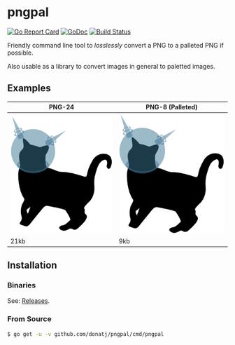 # pngpal

[![Go Report Card](https://goreportcard.com/badge/github.com/donatj/pngpal)](https://goreportcard.com/report/github.com/donatj/pngpal)
[![GoDoc](https://godoc.org/github.com/donatj/pngpal?status.svg)](https://godoc.org/github.com/donatj/pngpal)
[![Build Status](https://travis-ci.org/donatj/pngpal.svg?branch=master)](https://travis-ci.org/donatj/pngpal)

Friendly command line tool to *losslessly* convert a PNG to a palleted PNG
if possible.

Also usable as a library to convert images in general to paletted images.

## Examples

| PNG-24                             | PNG-8 (Palleted)                 | 
|------------------------------------|----------------------------------| 
| ![PNG-24 Cat](examples/cat-24.png) | ![PNG-8 Cat](examples/cat-8.png) | 
| 21kb                               | 9kb                              | 

## Installation

### Binaries

See: [Releases](https://github.com/donatj/pngpal/releases).

### From Source

```bash
$ go get -u -v github.com/donatj/pngpal/cmd/pngpal
```
